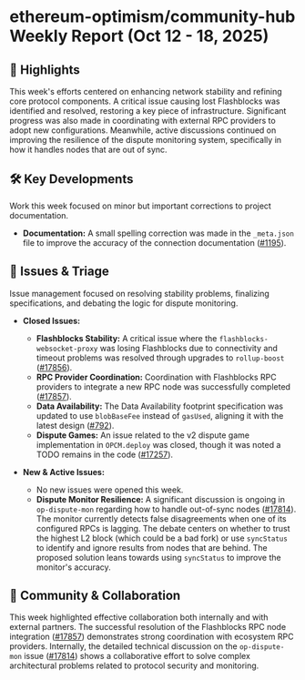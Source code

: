 # ethereum-optimism/community-hub Weekly Report (Oct 12 - 18, 2025)

## 🚀 Highlights
This week's efforts centered on enhancing network stability and refining core protocol components. A critical issue causing lost Flashblocks was identified and resolved, restoring a key piece of infrastructure. Significant progress was also made in coordinating with external RPC providers to adopt new configurations. Meanwhile, active discussions continued on improving the resilience of the dispute monitoring system, specifically in how it handles nodes that are out of sync.

## 🛠️ Key Developments
Work this week focused on minor but important corrections to project documentation.

- **Documentation:** A small spelling correction was made in the `_meta.json` file to improve the accuracy of the connection documentation ([#1195](https://github.com/ethereum-optimism/community-hub/pull/1195)).

## 🐛 Issues & Triage
Issue management focused on resolving stability problems, finalizing specifications, and debating the logic for dispute monitoring.

- **Closed Issues:**
    - **Flashblocks Stability:** A critical issue where the `flashblocks-websocket-proxy` was losing Flashblocks due to connectivity and timeout problems was resolved through upgrades to `rollup-boost` ([#17856](https://github.com/ethereum-optimism/community-hub/issues/17856)).
    - **RPC Provider Coordination:** Coordination with Flashblocks RPC providers to integrate a new RPC node was successfully completed ([#17857](https://github.com/ethereum-optimism/community-hub/issues/17857)).
    - **Data Availability:** The Data Availability footprint specification was updated to use `blobBaseFee` instead of `gasUsed`, aligning it with the latest design ([#792](https://github.com/ethereum-optimism/community-hub/issues/792)).
    - **Dispute Games:** An issue related to the v2 dispute game implementation in `OPCM.deploy` was closed, though it was noted a TODO remains in the code ([#17257](https://github.com/ethereum-optimism/community-hub/issues/17257)).

- **New & Active Issues:**
    - No new issues were opened this week.
    - **Dispute Monitor Resilience:** A significant discussion is ongoing in `op-dispute-mon` regarding how to handle out-of-sync nodes ([#17814](https://github.com/ethereum-optimism/community-hub/issues/17814)). The monitor currently detects false disagreements when one of its configured RPCs is lagging. The debate centers on whether to trust the highest L2 block (which could be a bad fork) or use `syncStatus` to identify and ignore results from nodes that are behind. The proposed solution leans towards using `syncStatus` to improve the monitor's accuracy.

## 💬 Community & Collaboration
This week highlighted effective collaboration both internally and with external partners. The successful resolution of the Flashblocks RPC node integration ([#17857](https://github.com/ethereum-optimism/community-hub/issues/17857)) demonstrates strong coordination with ecosystem RPC providers. Internally, the detailed technical discussion on the `op-dispute-mon` issue ([#17814](https://github.com/ethereum-optimism/community-hub/issues/17814)) shows a collaborative effort to solve complex architectural problems related to protocol security and monitoring.